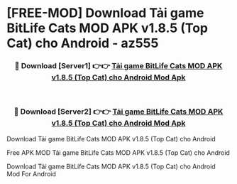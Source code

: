 # [FREE-MOD] Download Tải game BitLife Cats MOD APK v1.8.5 (Top Cat) cho Android - az555


<div align="center">
<h3>🔴 Download [Server1] 👉👉 <a href="https://apk-comot.site?title=Tải_game_BitLife_Cats_MOD_APK_v1.8.5_(Top_Cat)_cho_Android">Tải game BitLife Cats MOD APK v1.8.5 (Top Cat) cho Android Mod Apk</a></h3><br>

<h3>🔴 Download [Server2] 👉👉 <a href="https://apk-comot.site?title=Tải_game_BitLife_Cats_MOD_APK_v1.8.5_(Top_Cat)_cho_Android">Tải game BitLife Cats MOD APK v1.8.5 (Top Cat) cho Android Mod Apk</a></h3>
</div>



Download Tải game BitLife Cats MOD APK v1.8.5 (Top Cat) cho Android 

Free APK MOD Tải game BitLife Cats MOD APK v1.8.5 (Top Cat) cho Android 

Download Tải game BitLife Cats MOD APK v1.8.5 (Top Cat) cho Android Mod For Android
